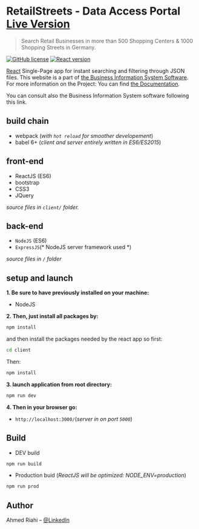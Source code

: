 # RetailStreets - Data Access Portal  [Live Version](https://retailstreet.herokuapp.com/)
> Search Retail Businesses in more than 500 Shopping Centers & 1000 Shopping Streets in Germany.

[![GitHub license](https://img.shields.io/badge/license-MIT-blue.svg)](https://github.com/facebook/react/blob/master/LICENSE)
[![React version](https://img.shields.io/npm/v/react.svg?style=flat)](https://www.npmjs.com/package/react)

[React](https://reactjs.org/) Single-Page app for instant searching and filtering through JSON files.
This website is a part of [the Business Information System Software](https://github.com/cygniv404/BIS-software).
For more information on the Project: You can find [the Documentation](https://www.web-profashion.de/Validation%20and%20Analysis%20for%20Business%20Information%20System.pdf).

You can consult also the Business Information System software following this link.
## build chain

 - webpack (*with `hot reload` for smoother developement*)
 - babel 6+ (*client and server entirely written in ES6/ES2015*)

## front-end

 - ReactJS (ES6)
 - bootstrap
 - CSS3
 - JQuery

*source files in `client/` folder.*
## back-end

 - `NodeJS` (ES6)
 - `ExpressJS`(* NodeJS server framework used *)

*source files in `/` folder*

## setup and launch

**1. Be sure to have previously installed on your machine:**

 - NodeJS

**2. Then, just install all packages by:**

 ```bash
npm install
 ```

 and then install the packages needed by the react app so first:

 ```bash
cd client
 ```
 Then:

 ```bash
npm install
 ```

**3. launch application from root directory:**

```bash
npm run dev
```


**4. Then in your browser go:**
 - `http://localhost:3000/`(*server in on port `5000`*)


## Build

- DEV build
```bash
npm run build
```

- Production buid (*ReactJS will be optimized: NODE_ENV=production*)
```bash
npm run prod
```
## Author

Ahmed Riahi – [@LinkedIn](https://www.linkedin.com/in/ahmed-riahi-24011b85/)
